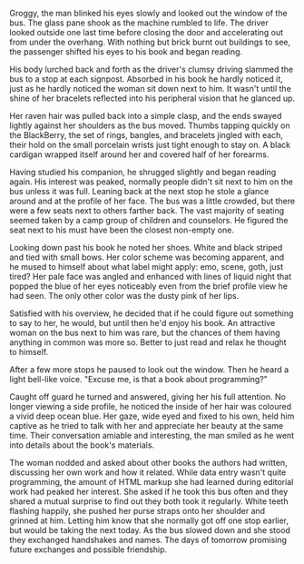 Groggy, the man blinked his eyes slowly and looked out the window of the
bus. The glass pane shook as the machine rumbled to life. The driver
looked outside one last time before closing the door and  accelerating
out from under the overhang. With nothing but brick burnt out buildings
to see, the passenger shifted his eyes to his book and began reading.

His body lurched back and forth as the driver's clumsy driving slammed
the bus to a stop at each signpost. Absorbed in his book he hardly
noticed it, just as he hardly noticed the woman sit down next to him. It
wasn't until the shine of her bracelets reflected into his peripheral
vision that he glanced up.

Her raven hair was pulled back into a simple clasp, and the ends swayed
lightly against her shoulders as the bus moved. Thumbs tapping quickly
on the BlackBerry, the set of rings, bangles, and bracelets jingled with
each, their hold on the small porcelain wrists just tight enough to stay
on. A black cardigan wrapped itself around her and covered half of her
forearms.

Having studied his companion, he shrugged slightly and began reading
again. His interest was peaked, normally people didn't sit next to him
on the bus unless it was full. Leaning back at the next stop he stole a
glance around and at the profile of her face. The bus was a little
crowded, but there were a few seats next to others farther back. The
vast majority of seating seemed taken by a camp group of children and
counselors. He figured the seat next to his must have been the closest
non-empty one.

Looking down past his book he noted her shoes. White and black striped
and tied with small bows. Her color scheme was becoming apparent, and he
mused to himself about what label might apply: emo, scene, goth, just
tired? Her pale face was angled and enhanced with lines of liquid night
that popped the blue of her eyes noticeably even from the brief profile
view he had seen. The only other color was the dusty pink of her lips.

Satisfied with his overview, he decided that if he could figure out
something to say to her, he would, but until then he'd enjoy his book.
An attractive woman on the bus next to him was rare, but the chances of
them having anything in common was more so. Better to just read and
relax he thought to himself.

After a few more stops he paused to look out the window. Then he heard a
light bell-like voice. "Excuse me, is that a book about programming?"

Caught off guard he turned and answered, giving her his full attention.
No longer viewing a side profile, he noticed the inside of her hair was
coloured a vivid deep ocean blue. Her gaze, wide eyed and fixed to his
own, held him captive as he tried to talk with her and appreciate her
beauty at the same time. Their conversation amiable and interesting, the
man smiled as he went into details about the book's materials.

The woman nodded and asked about other books the authors had written,
discussing her own work and how it related. While data entry wasn't
quite programming, the amount of HTML markup she had learned during
editorial work had peaked her interest. She asked if he
took this bus often and they shared a mutual surprise to find out they
both took it regularly. White teeth flashing happily, she pushed her
purse straps onto her shoulder and grinned at him. Letting him know that
she normally got off one stop earlier, but would be taking the next
today. As the bus slowed down and she stood they exchanged handshakes
and names. The days of tomorrow promising future exchanges and possible
friendship.
